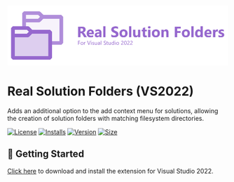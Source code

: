 ![Real Solution Folders Logo](/res/Logo.png?raw=true)

# Real Solution Folders (VS2022)
Adds an additional option to the add context menu for solutions, allowing the creation of solution folders with matching filesystem directories.

[![License](https://img.shields.io/github/license/Ch0pstix/VSExtensions.RealSolutionFolders)](https://github.com/Ch0pstix/VSExtensions.RealSolutionFolders/blob/master/LICENSE)
[![Installs](https://img.shields.io/visual-studio-marketplace/i/Ch0pstix.VSExtensions.RealSolutionFolders2022?label=installs)](https://marketplace.visualstudio.com/items?itemName=Ch0pstix.extRealSolutionFolders2022)
[![Version](https://img.shields.io/visual-studio-marketplace/v/Ch0pstix.VSExtensions.RealSolutionFolders2022)](https://marketplace.visualstudio.com/items?itemName=Ch0pstix.extRealSolutionFolders2022)
[![Size](https://img.shields.io/github/repo-size/Ch0pstix/VSExtensions.RealSolutionFolders)](https://github.com/Ch0pstix/VSExtensions.RealSolutionFolders)

## 🚀 Getting Started
[Click here](https://marketplace.visualstudio.com/items?itemName=Ch0pstix.extRealSolutionFolders) to download and install the extension for Visual Studio 2022.
